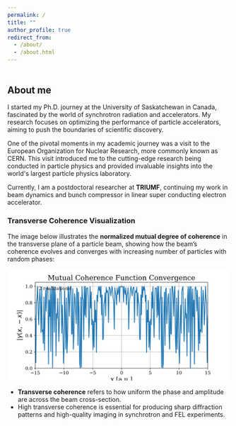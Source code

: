```yaml
---
permalink: /
title: "" 
author_profile: true
redirect_from: 
  - /about/
  - /about.html
---
```

<div style="margin-top: 3rem;"></div> <!-- Adds space below the banner -->

## About me


I started my Ph.D. journey at the University of Saskatchewan in Canada, fascinated by the world of synchrotron radiation and accelerators. My research focuses on optimizing the performance of particle accelerators, aiming to push the boundaries of scientific discovery.

One of the pivotal moments in my academic journey was a visit to the European Organization for Nuclear Research, more commonly known as CERN. This visit introduced me to the cutting-edge research being conducted in particle physics and provided invaluable insights into the world's largest particle physics laboratory.

Currently, I am a postdoctoral researcher at **TRIUMF**, continuing my work in beam dynamics and bunch compressor in linear super conducting electron accelerator.

### Transverse Coherence Visualization
The image below illustrates the **normalized mutual degree of coherence** in the transverse plane of a particle beam, showing how the beam’s coherence evolves and converges with increasing number of particles with random phases:

![Transverse coherence convergence](assets/gamma_convergence.gif)

- **Transverse coherence** refers to how uniform the phase and amplitude are across the beam cross-section.  
- High transverse coherence is essential for producing sharp diffraction patterns and high-quality imaging in synchrotron and FEL experiments.  


